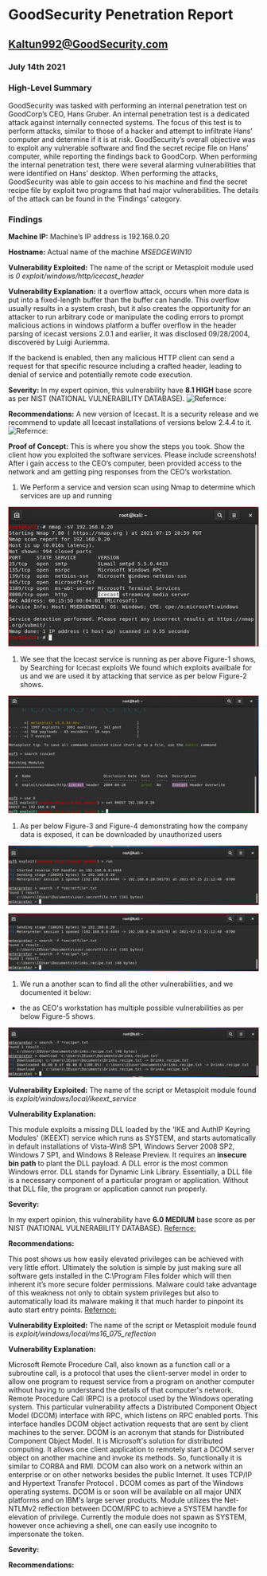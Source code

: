 # **GoodSecurity Penetration Report**

## **Kaltun992@GoodSecurity.com**

### **July 14th 2021**

### High-Level Summary

GoodSecurity was tasked with performing an internal penetration test on GoodCorp’s CEO, Hans Gruber. An internal penetration test is a dedicated attack against internally connected systems. The focus of this test is to perform attacks, similar to those of a hacker and attempt to infiltrate Hans’ computer and determine if it is at risk. GoodSecurity’s overall objective was to exploit any vulnerable software and find the secret recipe file on Hans’ computer, while reporting the findings back to GoodCorp.
When performing the internal penetration test, there were several alarming vulnerabilities that were identified on Hans’ desktop. When performing the attacks, GoodSecurity was able to gain access to his machine and find the secret recipe file by exploit two programs that had major vulnerabilities. The details of the attack can be found in the ‘Findings’ category.

### Findings

**Machine IP:**
Machine’s IP address is 192.168.0.20

**Hostname:**
Actual name of the machine *MSEDGEWIN10*

**Vulnerability Exploited:**
The name of the script or Metasploit module used is  *0 exploit/windows/http/icecast_header*

**Vulnerability Explanation:**
it a overflow attack, occurs when more data is put into a fixed-length buffer than the buffer can handle. This overflow usually results in a system crash, but it also creates the opportunity for an attacker to run arbitrary code or manipulate the coding errors to prompt malicious actions in windows platform a buffer overflow in the header parsing of icecast versions 2.0.1 and earlier, it was disclosed 09/28/2004, discovered by Luigi Auriemma.

If the backend is enabled, then any malicious HTTP client can send a request for that specific resource including a crafted header, leading to denial of service and potentially remote code execution.

**Severity:**
In my expert opinion, this vulnerability have **8.1 HIGH** base score as per NIST (NATIONAL VULNERABILITY DATABASE).
![Refernce:](https://nvd.nist.gov/vuln/detail/CVE-2018-18820)

**Recommendations:**
A new version of Icecast. It is a security release and we recommend to update all Icecast installations of versions below 2.4.4 to it.
![Refernce:](https://www.openwall.com/lists/oss-security/2018/11/01/3)

**Proof of Concept:**
This is where you show the steps you took. Show the client how you exploited the software services. Please include screenshots!
After i gain access to the CEO’s computer, been provided access to the network and am getting ping responses from the CEO’s workstation.

1. We Perform a service and version scan using Nmap to determine which services are up and running

![Figure-1](./Images/Figure-1.PNG)

1. We see that the Icecast service is running as per above Figure-1 shows, by Searching for Icecast exploits We found which exploits availbale for us and we are used it by attacking that service as per below Figure-2 shows.

![Figure-2](./Images/Figure-2.PNG)

1. As per below Figure-3 and Figure-4 demonstrating how the company data is exposed, it can be downloaded by unauthorized users

![Figure-3](./Images/Figure-3.PNG)

![Figure-4](./Images/Figure-4.PNG)

1. We run a another scan to find all the other vulnerabilities, and we documented it below:

- the as CEO's workstation has multiple possible vulnerabilities as per below Figure-5 shows.

![Figure-5](./Images/Figure-5.PNG)

**Vulnerability Exploited:**
The name of the script or Metasploit module found is *exploit/windows/local/ikeext_service*

**Vulnerability Explanation:**

This module exploits a missing DLL loaded by the 'IKE and AuthIP Keyring Modules' (IKEEXT) service which runs as SYSTEM, and starts automatically in default installations of Vista-Win8 SP1, Windows Server 2008 SP2, Windows 7 SP1, and Windows 8 Release Preview. It requires an **insecure bin path** to plant the DLL payload.
A DLL error is the most common Windows error. DLL stands for Dynamic Link Library. Essentially, a DLL file is a necessary component of a particular program or application. Without that DLL file, the program or application cannot run properly.

**Severity:**

In my expert opinion, this vulnerability have **6.0 MEDIUM** base score as per NIST (NATIONAL VULNERABILITY DATABASE).
[Refernce:](https://nvd.nist.gov/vuln/detail/CVE-2012-5378)

**Recommendations:**

This post shows us how easily elevated privileges can be achieved with very little effort. Ultimately the solution is simple by just making sure all software gets installed in the C:\Program Files folder which will then inherent it’s more secure folder permissions. Malware could take advantage of this weakness not only to obtain system privileges but also to automatically load its malware making it that much harder to pinpoint its auto start entry points.
[Refernce:](https://www.greyhathacker.net/?p=738)

**Vulnerability Exploited:**
The name of the script or Metasploit module found is *exploit/windows/local/ms16_075_reflection*

**Vulnerability Explanation:**

Microsoft Remote Procedure Call, also known as a function call or a subroutine call, is a protocol that uses the client-server model in order to allow one program to request service from a program on another computer without having to understand the details of that computer's network.
Remote Procedure Call (RPC) is a protocol used by the Windows operating system. This particular vulnerability affects a Distributed Component Object Model (DCOM) interface with RPC, which listens on RPC enabled ports. This interface handles DCOM object activation requests that are sent by client machines to the server.
DCOM is an acronym that stands for Distributed Component Object Model. It is Microsoft's solution for distributed computing. It allows one client application to remotely start a DCOM server object on another machine and invoke its methods. So, functionally it is similar to CORBA and RMI.
DCOM can also work on a network within an enterprise or on other networks besides the public Internet. It uses TCP/IP and Hypertext Transfer Protocol . DCOM comes as part of the Windows operating systems. DCOM is or soon will be available on all major UNIX platforms and on IBM's large server products.
Module utilizes the Net-NTLMv2 reflection between DCOM/RPC to achieve a SYSTEM handle for elevation of privilege. Currently the module does not spawn as SYSTEM, however once achieving a shell, one can easily use incognito to impersonate the token.

**Severity:**

**Recommendations:**
